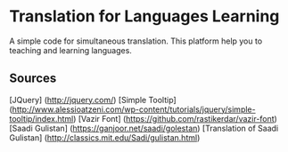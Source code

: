 # Translation for Languages Learning
A simple code for simultaneous translation. This platform help you to teaching and learning languages.

## Sources
 [JQuery] (http://jquery.com/)
 [Simple Tooltip] (http://www.alessioatzeni.com/wp-content/tutorials/jquery/simple-tooltip/index.html)
 [Vazir Font] (https://github.com/rastikerdar/vazir-font)
 [Saadi Gulistan] (https://ganjoor.net/saadi/golestan)
 [Translation of Saadi Gulistan] (http://classics.mit.edu/Sadi/gulistan.html)
